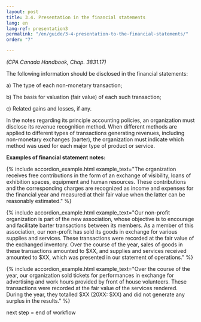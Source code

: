 ```yaml
---
layout: post
title: 3.4. Presentation in the financial statements
lang: en
lang-ref: presentation3
permalink: "/en/guide/3-4-presentation-to-the-financial-statements/"
order: "7"

---
```

_(CPA Canada Handbook, Chap. 3831.17)_

The following information should be disclosed in the financial statements:

a) The type of each non-monetary transaction;

b) The basis for valuation (fair value) of each such transaction;

c) Related gains and losses, if any.

In the notes regarding its principle accounting policies, an organization must disclose its revenue recognition method. When different methods are applied to different types of transactions generating revenues, including non-monetary exchanges (barter), the organization must indicate which method was used for each major type of product or service.

**Examples of financial statement notes:**

{% include accordion_example.html
example_text="The organization receives free contributions in the form of an exchange of visibility, loans of exhibition spaces, equipment and human resources. These contributions and the corresponding charges are recognized as income and expenses for the financial year and measured at their fair value when the latter can be reasonably estimated."
%}

{% include accordion_example.html
example_text="Our non-profit organization is part of the new association, whose objective is to encourage and facilitate barter transactions between its members. As a member of this association, our non-profit has sold its goods in exchange for various supplies and services. These transactions were recorded at the fair value of the exchanged inventory. Over the course of the year, sales of goods in these transactions amounted to $XX, and supplies and services received amounted to $XX, which was presented in our statement of operations."
%}

{% include accordion_example.html
example_text="Over the course of the year, our organization sold tickets for performances in exchange for advertising and work hours provided by front of house volunteers. These transactions were recorded at the fair value of the services rendered. During the year, they totalled $XX (20XX: $XX) and did not generate any surplus in the results."
%}

next step = end of workflow
